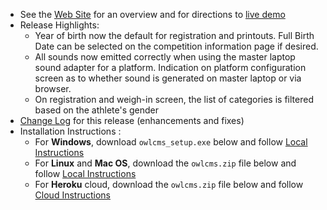 - See the [Web Site](https://jflamy.github.io/owlcms4/#) for an overview and for directions to [live demo](https://jflamy.github.io/owlcms4/#/?id=demo)
- Release Highlights:
  - Year of birth now the default for registration and printouts.  Full Birth Date can be selected on the competition information page if desired.
  - All sounds now emitted correctly when using the master laptop sound adapter for a platform.  Indication on platform configuration screen as to whether sound is generated on master laptop or via browser.
  - On registration and weigh-in screen, the list of categories is filtered based on the athlete's gender
- [Change Log](https://github.com/jflamy/owlcms4/milestone/51?closed=1) for this release (enhancements and fixes)
- Installation Instructions :
  - For **Windows**, download `owlcms_setup.exe` below and follow [Local Instructions](https://jflamy.github.io/owlcms4/#/LocalSetup.md) 
  - For **Linux** and **Mac OS**, download the `owlcms.zip` file below and follow [Local Instructions](https://jflamy.github.io/owlcms4/#/LocalSetup.md) 
  - For **Heroku** cloud, download the `owlcms.zip` file below and follow [Cloud Instructions](https://jflamy.github.io/owlcms4/#/Heroku.md)

